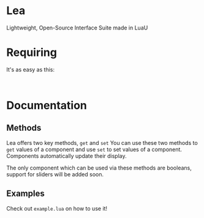 # Lea
Lightweight, Open-Source Interface Suite made in LuaU

# Requiring
It's as easy as this:
```lua
  
```

# Documentation

## Methods
Lea offers two key methods, `get` and `set`
You can use these two methods to `get` values of a component and use `set` to set values of a component.
Components automatically update their display.

The only component which can be used via these methods are booleans, support for sliders will be added soon.

## Examples

Check out `example.lua` on how to use it!
